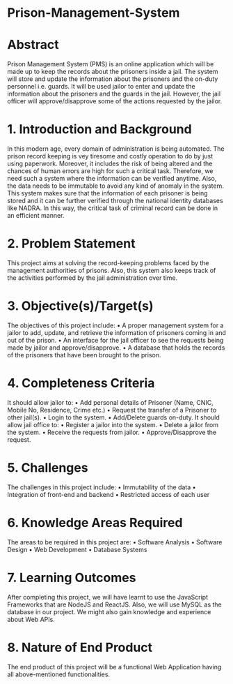 # Prison-Management-System

# Abstract 
Prison Management System (PMS) is an online application which will be made up to keep the records about the prisoners inside a jail. The system will store and update the information about the prisoners and the on-duty personnel i.e. guards. It will be used jailor to enter and update the information about the prisoners and the guards in the jail. However, the jail officer will approve/disapprove some of the actions requested by the jailor. 

# 1.	Introduction and Background
In this modern age, every domain of administration is being automated. The prison record keeping is vey tiresome and costly operation to do by just using paperwork. Moreover, it includes the risk of being altered and the chances of human errors are high for such a critical task. Therefore, we need such a system where the information can be verified anytime. Also, the data needs to be immutable to avoid any kind of anomaly in the system. This system makes sure that the information of each prisoner is being stored and it can be further verified through the national identity databases like NADRA. In this way, the critical task of criminal record can be done in an efficient manner. 
# 2.	Problem Statement
This project aims at solving the record-keeping problems faced by the management authorities of prisons. Also, this system also keeps track of the activities performed by the jail administration over time. 
# 3.	Objective(s)/Target(s)
The objectives of this project include:
    •	A proper management system for a jailor to add, update, and retrieve the information of prisoners coming in and out of the prison.
    •	An interface for the jail officer to see the requests being made by jailor and approve/disapprove.
    •	A database that holds the records of the prisoners that have been brought to the prison.
# 4.	Completeness Criteria
It should allow jailor to:
    •	Add personal details of Prisoner (Name, CNIC, Mobile No, Residence, Crime etc.)
    •	Request the transfer of a Prisoner to other jail(s).
    •	Login to the system.
    •	Add/Delete guards on-duty.
It should allow jail office to:
    •	Register a jailor into the system.
    •	Delete a jailor from the system.
    •	Receive the requests from jailor.
    •	Approve/Disapprove the request.
# 5.	Challenges
The challenges in this project include:
    •	Immutability of the data
    •	Integration of front-end and backend
    •	Restricted access of each user
# 6.	Knowledge Areas Required
The areas to be required in this project are:
    •	Software Analysis
    •	Software Design
    •	Web Development
    •	Database Systems
# 7.	Learning Outcomes
After completing this project, we will have learnt to use the JavaScript Frameworks that are NodeJS and ReactJS. Also, we will use MySQL as the database in our project. We might also gain knowledge and experience about Web APIs. 
# 8.	Nature of End Product
The end product of this project will be a functional Web Application having all above-mentioned functionalities.
